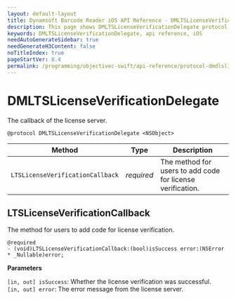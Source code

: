 ```yaml
---
layout: default-layout
title: Dynamsoft Barcode Reader iOS API Reference - DMLTSLicenseVerificationDelegate
description: This page shows DMLTSLicenseVerificationDelegate protocol of Dynamsoft Barcode Reader for iOS SDK.
keywords: DMLTSLicenseVerificationDelegate, api reference, iOS
needAutoGenerateSidebar: true
needGenerateH3Content: false
noTitleIndex: true
pageStartVer: 8.4
permalink: /programming/objectivec-swift/api-reference/protocol-dmdlslicenseverificationdelegate-v8.4.0.html
---
```


# DMLTSLicenseVerificationDelegate

The callback of the license server.

```objc
@protocol DMLTSLicenseVerificationDelegate <NSObject>
```

| Method | Type | Description |
| ------ | ---- | ----------- |
| `LTSLicenseVerificationCallback` | *required* | The method for users to add code for license verification. |

## LTSLicenseVerificationCallback

The method for users to add code for license verification.

```objc
@required
- (void)LTSLicenseVerificationCallback:(bool)isSuccess error:(NSError * _Nullable)error;
```

**Parameters**

`[in, out] isSuccess`: Whether the license verification was successful.  
`[in, out] error`: The error message from the license server.
